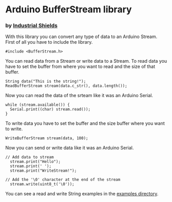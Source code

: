 # Arduino BufferStream library
### by [Industrial Shields](https://www.industrialshields.com)

With this library you can convert any type of data to an Arduino Stream. First of all you have to include the library.
~~~
#include <BufferStream.h>
~~~
You can read data from a Stream or write data to a Stream. To read data you have to set the buffer from where you want to read and the size of that buffer. 
~~~
String data("This is the string!");
ReadBufferStream stream(data.c_str(), data.length());
~~~
Now you can read the data of the srteam like it was an Arduino Serial.
~~~
while (stream.available()) {
  Serial.print((char) stream.read());
}
~~~
To write data you have to set the buffer and the size buffer where you want to write. 
~~~
WriteBufferStream stream(data, 100);
~~~
Now you can send or write data like it was an Arduino Serial.  
~~~
// Add data to stream
  stream.print("Hello");
  stream.print(' ');
  stream.print("WriteStream!");

// Add the '\0' character at the end of the stream
  stream.write(uint8_t('\0'));
~~~
You can see a read and write String examples in the [examples directory](https://github.com/IndustrialShields/arduino-BufferStream/tree/master/examples).
